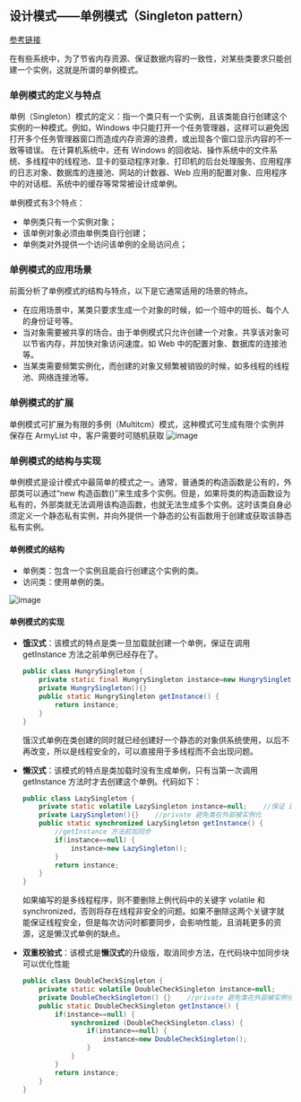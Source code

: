 ## 设计模式——单例模式（Singleton pattern）

[参考链接](http://c.biancheng.net/view/1338.html)

在有些系统中，为了节省内存资源、保证数据内容的一致性，对某些类要求只能创建一个实例，这就是所谓的单例模式。

### 单例模式的定义与特点
单例（Singleton）模式的定义：指一个类只有一个实例，且该类能自行创建这个实例的一种模式。例如，Windows 中只能打开一个任务管理器，这样可以避免因打开多个任务管理器窗口而造成内存资源的浪费，或出现各个窗口显示内容的不一致等错误。
在计算机系统中，还有 Windows 的回收站、操作系统中的文件系统、多线程中的线程池、显卡的驱动程序对象、打印机的后台处理服务、应用程序的日志对象、数据库的连接池、网站的计数器、Web 应用的配置对象、应用程序中的对话框、系统中的缓存等常常被设计成单例。

单例模式有3个特点：
* 单例类只有一个实例对象；
* 该单例对象必须由单例类自行创建；
* 单例类对外提供一个访问该单例的全局访问点；

### 单例模式的应用场景
前面分析了单例模式的结构与特点，以下是它通常适用的场景的特点。
* 在应用场景中，某类只要求生成一个对象的时候，如一个班中的班长、每个人的身份证号等。
* 当对象需要被共享的场合。由于单例模式只允许创建一个对象，共享该对象可以节省内存，并加快对象访问速度。如 Web 中的配置对象、数据库的连接池等。
* 当某类需要频繁实例化，而创建的对象又频繁被销毁的时候，如多线程的线程池、网络连接池等。

### 单例模式的扩展
单例模式可扩展为有限的多例（Multitcm）模式，这种模式可生成有限个实例并保存在 ArmyList 中，客户需要时可随机获取
<img src="https://i.ibb.co/zmj1zr8/image.png" alt="image" border="0">

### 单例模式的结构与实现
单例模式是设计模式中最简单的模式之一。通常，普通类的构造函数是公有的，外部类可以通过“new 构造函数()”来生成多个实例。但是，如果将类的构造函数设为私有的，外部类就无法调用该构造函数，也就无法生成多个实例。这时该类自身必须定义一个静态私有实例，并向外提供一个静态的公有函数用于创建或获取该静态私有实例。

#### 单例模式的结构
* 单例类：包含一个实例且能自行创建这个实例的类。
* 访问类：使用单例的类。
<img src="https://i.ibb.co/TvBNkvh/image.png" alt="image" border="0">

#### 单例模式的实现
* **饿汉式**：该模式的特点是类一旦加载就创建一个单例，保证在调用 getInstance 方法之前单例已经存在了。
    ```java
    public class HungrySingleton {
        private static final HungrySingleton instance=new HungrySingleton();
        private HungrySingleton(){}
        public static HungrySingleton getInstance() {
            return instance;
        }
    }
    ```
    饿汉式单例在类创建的同时就已经创建好一个静态的对象供系统使用，以后不再改变，所以是线程安全的，可以直接用于多线程而不会出现问题。

* **懒汉式**：该模式的特点是类加载时没有生成单例，只有当第一次调用 getlnstance 方法时才去创建这个单例。代码如下：
    ```java
    public class LazySingleton {
        private static volatile LazySingleton instance=null;    //保证 instance 在所有线程中同步
        private LazySingleton(){}    //private 避免类在外部被实例化
        public static synchronized LazySingleton getInstance() {
            //getInstance 方法前加同步
            if(instance==null) {
                instance=new LazySingleton();
            }
            return instance;
        }
    }
    ```
    如果编写的是多线程程序，则不要删除上例代码中的关键字 volatile 和 synchronized，否则将存在线程非安全的问题。如果不删除这两个关键字就能保证线程安全，但是每次访问时都要同步，会影响性能，且消耗更多的资源，这是懒汉式单例的缺点。
* **双重校验式**：该模式是**懒汉式**的升级版，取消同步方法，在代码块中加同步块可以优化性能
    ```java
    public class DoubleCheckSingleton {
        private static volatile DoubleCheckSingleton instance=null;    //保证 instance 在所有线程中同步
        private DoubleCheckSingleton() {}    //private 避免类在外部被实例化
        public static DoubleCheckSingleton getInstance() {
            if(instance==null) {
                synchronized (DoubleCheckSingleton.class) {
                    if(instance==null) {
                        instance=new DoubleCheckSingleton();
                    }
                }
            }
            return instance;
        }
    }
    ```
